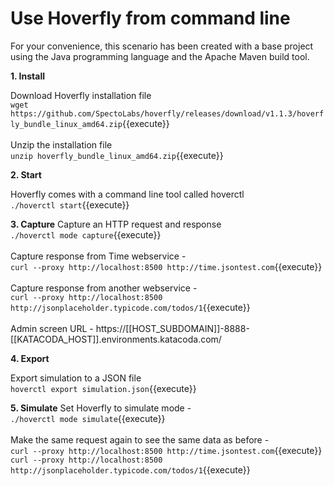 # Use Hoverfly from command line

For your convenience, this scenario has been created with a base project using the Java programming language and the Apache Maven build tool.

**1. Install**

Download Hoverfly installation file
<br/>
``wget https://github.com/SpectoLabs/hoverfly/releases/download/v1.1.3/hoverfly_bundle_linux_amd64.zip``{{execute}}
<br/><br/>
Unzip the installation file
<br/>
``unzip hoverfly_bundle_linux_amd64.zip``{{execute}}

**2. Start**

Hoverfly comes with a command line tool called hoverctl
<br/>
``./hoverctl start``{{execute}}

**3. Capture**
Capture an HTTP request and response
<br/>
``./hoverctl mode capture``{{execute}}
<br/><br/>
Capture response from Time webservice -
<br/>
``curl --proxy http://localhost:8500 http://time.jsontest.com``{{execute}}
<br/><br/>
Capture response from another webservice -
<br/>
``curl --proxy http://localhost:8500 http://jsonplaceholder.typicode.com/todos/1``{{execute}}
<br/><br/>
Admin screen URL - https://[[HOST_SUBDOMAIN]]-8888-[[KATACODA_HOST]].environments.katacoda.com/

**4. Export**

Export simulation to a JSON file
<br/>
``hoverctl export simulation.json``{{execute}}

**5. Simulate**
Set Hoverfly to simulate mode -
<br/>
``./hoverctl mode simulate``{{execute}}
<br/><br/>
Make the same request again to see the same data as before -
<br/>
``curl --proxy http://localhost:8500 http://time.jsontest.com``{{execute}}
<br/>
``curl --proxy http://localhost:8500 http://jsonplaceholder.typicode.com/todos/1``{{execute}}
